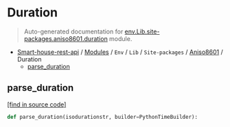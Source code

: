 # Duration

> Auto-generated documentation for [env.Lib.site-packages.aniso8601.duration](..\..\..\..\..\env\Lib\site-packages\aniso8601\duration.py) module.

- [Smart-house-rest-api](..\..\..\..\README.md#description) / [Modules](..\..\..\..\MODULES.md#smart-house-rest-api-modules) / `Env` / `Lib` / `Site-packages` / [Aniso8601](index.md#aniso8601) / Duration
    - [parse_duration](#parse_duration)

## parse_duration

[[find in source code]](..\..\..\..\..\env\Lib\site-packages\aniso8601\duration.py#L17)

```python
def parse_duration(isodurationstr, builder=PythonTimeBuilder):
```
